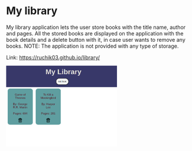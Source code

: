 # My library
 My library application lets the user store books with the title name, 
 author and pages. All the stored books are displayed on the application with
 the book details and a delete button with it, in case user wants to remove any books. 
 NOTE: The application is not provided with any type of storage.
 
 Link: https://ruchik03.github.io/library/
 
  <img align="center" src = "images/output.png" width = "300" >
